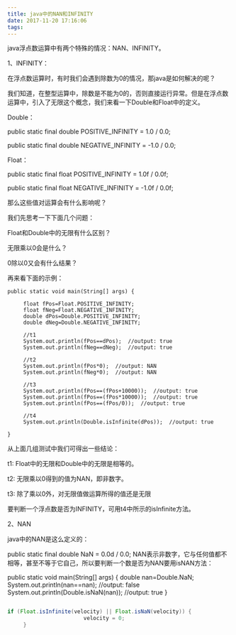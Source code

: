 ```yaml
---
title: java中的NAN和INFINITY
date: 2017-11-20 17:16:06
tags:
---
```


java浮点数运算中有两个特殊的情况：NAN、INFINITY。

1、INFINITY：

在浮点数运算时，有时我们会遇到除数为0的情况，那java是如何解决的呢？

我们知道，在整型运算中，除数是不能为0的，否则直接运行异常。但是在浮点数运算中，引入了无限这个概念，我们来看一下Double和Float中的定义。

Double：

public static final double POSITIVE_INFINITY = 1.0 / 0.0;

public static final double NEGATIVE_INFINITY = -1.0 / 0.0;
 

Float：

public static final float POSITIVE_INFINITY = 1.0f / 0.0f;

public static final float NEGATIVE_INFINITY = -1.0f / 0.0f;
 

那么这些值对运算会有什么影响呢？

我们先思考一下下面几个问题：

Float和Double中的无限有什么区别？

无限乘以0会是什么？

0除以0又会有什么结果？

 

再来看下面的示例：

    public static void main(String[] args) {

         float fPos=Float.POSITIVE_INFINITY;
         float fNeg=Float.NEGATIVE_INFINITY;
         double dPos=Double.POSITIVE_INFINITY;
         double dNeg=Double.NEGATIVE_INFINITY;
         
         //t1
         System.out.println(fPos==dPos);  //output: true
         System.out.println(fNeg==dNeg);  //output: true
         
         //t2
         System.out.println(fPos*0);  //output: NAN
         System.out.println(fNeg*0);  //output: NAN
         
         //t3
         System.out.println(fPos==(fPos+10000));  //output: true
         System.out.println(fPos==(fPos*10000));  //output: true
         System.out.println(fPos==(fPos/0));  //output: true

         //t4
         System.out.println(Double.isInfinite(dPos));  //output: true
         
    }
从上面几组测试中我们可得出一些结论：

t1: Float中的无限和Double中的无限是相等的。

t2: 无限乘以0得到的值为NAN，即非数字。

t3: 除了乘以0外，对无限值做运算所得的值还是无限

要判断一个浮点数是否为INFINITY，可用t4中所示的isInfinite方法。

2、NAN

java中的NAN是这么定义的：

public static final double NaN = 0.0d / 0.0;
NAN表示非数字，它与任何值都不相等，甚至不等于它自己，所以要判断一个数是否为NAN要用isNAN方法：

public static void main(String[] args) {
        double nan=Double.NaN;
        System.out.println(nan==nan);  //output: false
        System.out.println(Double.isNaN(nan));  //output: true
}

```java              

if (Float.isInfinite(velocity) || Float.isNaN(velocity)) {
                        velocity = 0;
     }
                    
```